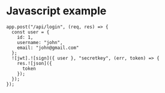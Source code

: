 # Javascript example

```javascript?test
app.post("/api/login", (req, res) => {
  const user = {
    id: 1,
    username: "john",
    email: "john@gmail.com"
  };
  ![jwt].![sign]({ user }, "secretkey", (err, token) => {
    res.![json]({
      token
    });
  });
});
```
